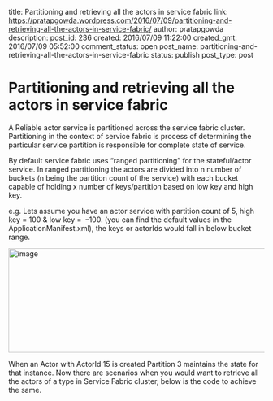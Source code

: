 title: Partitioning and retrieving all the actors in service fabric
link: https://pratapgowda.wordpress.com/2016/07/09/partitioning-and-retrieving-all-the-actors-in-service-fabric/
author: pratapgowda
description: 
post_id: 236
created: 2016/07/09 11:22:00
created_gmt: 2016/07/09 05:52:00
comment_status: open
post_name: partitioning-and-retrieving-all-the-actors-in-service-fabric
status: publish
post_type: post

# Partitioning and retrieving all the actors in service fabric

<p>A Reliable actor service is partitioned across the service fabric cluster. Partitioning in the context of service fabric is process of determining the particular service partition is responsible for complete state of service.</p> <p>By default service fabric uses “ranged partitioning” for the stateful/actor service. In ranged partitioning the actors are divided into n number of buckets (n being the partition count of the service) with each bucket capable of holding x number of keys/partition based on low key and high key.</p> <p>e.g. Lets assume you have an actor service with partition count of 5, high key = 100 &amp; low key =&nbsp; –100. (you can find the default values in the ApplicationManifest.xml), the keys or actorIds would fall in below bucket range.</p> <p><a href="http://pratapgowda.files.wordpress.com/2016/07/image.png"><img title="image" style="background-image:none;padding-top:0;padding-left:0;display:inline;padding-right:0;border-width:0;" border="0" alt="image" src="http://pratapgowda.files.wordpress.com/2016/07/image_thumb.png" width="657" height="205"></a></p> <p>When an Actor with ActorId 15 is created Partition 3 maintains the state for that instance. Now there are scenarios when you would want to retrieve all the actors of a type in Service Fabric cluster, below is the code to achieve the same.</p> <div id="scid:C89E2BDB-ADD3-4f7a-9810-1B7EACF446C1:5d3006fc-1fe9-4fe0-9ffc-0b05622db09a" class="wlWriterEditableSmartContent" style="float:none;margin:0;display:inline;padding:0;"><pre style="white-space:normal;">